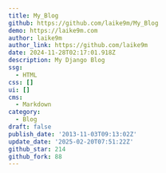 ```yaml
---
title: My_Blog
github: https://github.com/laike9m/My_Blog
demo: https://laike9m.com
author: laike9m
author_link: https://github.com/laike9m
date: 2024-11-28T02:17:01.918Z
description: My Django Blog
ssg:
  - HTML
css: []
ui: []
cms:
  - Markdown
category:
  - Blog
draft: false
publish_date: '2013-11-03T09:13:02Z'
update_date: '2025-02-20T07:51:22Z'
github_star: 214
github_fork: 88
---
```

